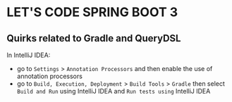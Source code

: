# LET'S CODE SPRING BOOT 3

## Quirks related to Gradle and QueryDSL 
In IntelliJ IDEA:
* go to `Settings` > `Annotation Processors` and then enable the use of annotation processors 
* go to `Build, Execution, Deployment` > `Build Tools` > `Gradle` then select `Build and Run` using IntelliJ IDEA and `Run tests using` IntelliJ IDEA
